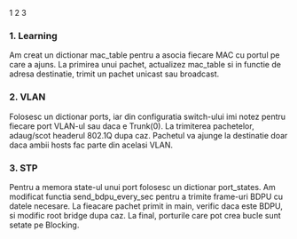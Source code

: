 1 2 3

### 1. Learning
Am creat un dictionar mac_table pentru a asocia fiecare MAC cu portul 
pe care a ajuns. La primirea unui pachet, actualizez mac_table si in functie 
de adresa destinatie, trimit un pachet unicast sau broadcast.

### 2. VLAN
Folosesc un dictionar ports, iar din configuratia switch-ului imi notez 
pentru fiecare port VLAN-ul sau daca e Trunk(0). La trimiterea pachetelor, 
adaug/scot headerul 802.1Q dupa caz. Pachetul va ajunge la destinatie doar 
daca ambii hosts fac parte din acelasi VLAN.

### 3. STP
Pentru a memora state-ul unui port folosesc un dictionar port_states. Am 
modificat functia send_bdpu_every_sec pentru a trimite frame-uri BDPU cu 
datele necesare. La fieacare pachet primit in main, verific daca este BDPU, 
si modific root bridge dupa caz. La final, porturile care pot crea bucle sunt 
setate pe Blocking.